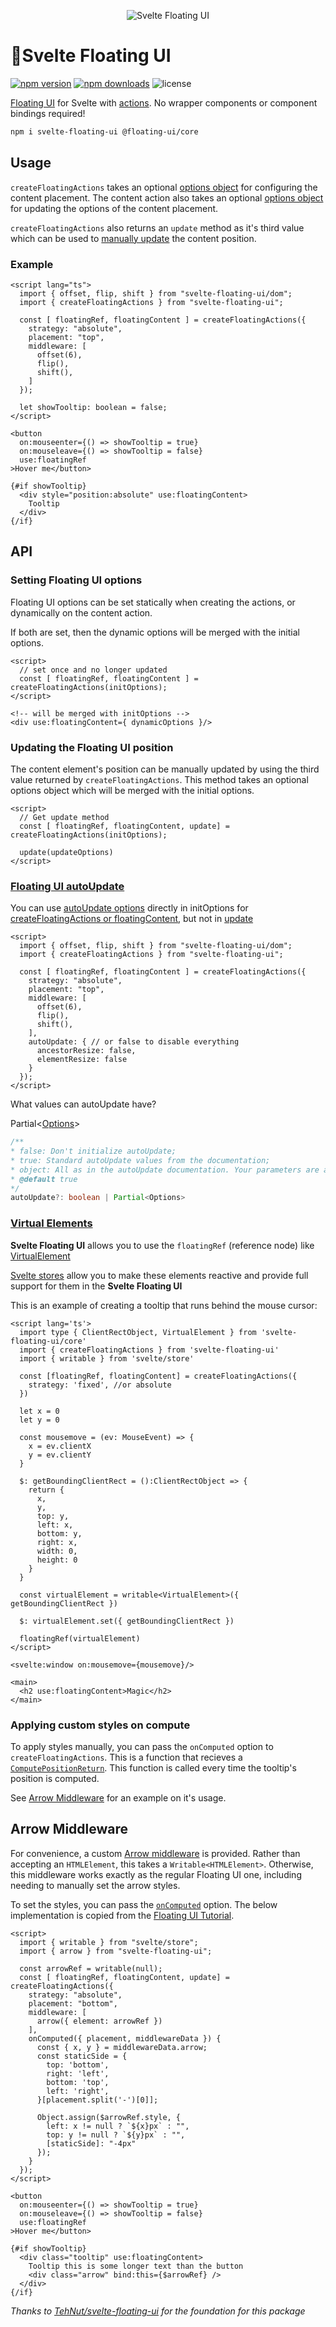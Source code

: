 <p align="center">
  <img src="https://github.com/fedorovvvv/svelte-floating-ui/blob/main/svelte-floating-ui.png" alt="Svelte Floating UI">
<p>

# 🎈Svelte Floating UI

[![npm version](http://img.shields.io/npm/v/svelte-floating-ui.svg)](https://www.npmjs.com/package/svelte-floating-ui)
[![npm downloads](https://img.shields.io/npm/dm/svelte-floating-ui.svg)](https://www.npmjs.com/package/svelte-floating-ui)
![license](https://img.shields.io/npm/l/svelte-floating-ui)

[Floating UI](https://github.com/floating-ui/floating-ui/) for Svelte with [actions](https://svelte.dev/docs#use_action). No wrapper components or component bindings required!

```bash
npm i svelte-floating-ui @floating-ui/core
```

## Usage

`createFloatingActions` takes an optional [options object](https://floating-ui.com/docs/computePosition#options) for configuring the content placement. The content action also takes an optional [options object](https://floating-ui.com/docs/computePosition#options) for updating the options of the content placement.

`createFloatingActions` also returns an `update` method as it's third value which can be used to [manually update](https://floating-ui.com/docs/computePosition#updating) the content position.

### Example

```svelte
<script lang="ts">
  import { offset, flip, shift } from "svelte-floating-ui/dom";
  import { createFloatingActions } from "svelte-floating-ui";

  const [ floatingRef, floatingContent ] = createFloatingActions({
    strategy: "absolute",
    placement: "top",
    middleware: [
      offset(6),
      flip(),
      shift(),
    ]
  });

  let showTooltip: boolean = false;
</script>

<button
  on:mouseenter={() => showTooltip = true}
  on:mouseleave={() => showTooltip = false}
  use:floatingRef
>Hover me</button>

{#if showTooltip}
  <div style="position:absolute" use:floatingContent>
    Tooltip
  </div>
{/if}
```

## API

### Setting Floating UI options

Floating UI options can be set statically when creating the actions, or dynamically on the content action.

If both are set, then the dynamic options will be merged with the initial options.

```svelte
<script>
  // set once and no longer updated
  const [ floatingRef, floatingContent ] = createFloatingActions(initOptions);
</script>

<!-- will be merged with initOptions -->
<div use:floatingContent={ dynamicOptions }/>
```

### Updating the Floating UI position

The content element's position can be manually updated by using the third value returned by `createFloatingActions`. This method takes an optional options object which will be merged with the initial options.

```svelte
<script>
  // Get update method
  const [ floatingRef, floatingContent, update] = createFloatingActions(initOptions);

  update(updateOptions)
</script>
```

### [Floating UI autoUpdate](https://floating-ui.com/docs/autoUpdate)

You can use [autoUpdate options](https://floating-ui.com/docs/autoUpdate#options) directly in initOptions for [createFloatingActions or floatingContent](https://github.com/fedorovvvv/svelte-floating-ui#example), but not in [update](https://github.com/fedorovvvv/svelte-floating-ui#updating-the-floating-ui-position)

```svelte
<script>
  import { offset, flip, shift } from "svelte-floating-ui/dom";
  import { createFloatingActions } from "svelte-floating-ui";

  const [ floatingRef, floatingContent ] = createFloatingActions({
    strategy: "absolute",
    placement: "top",
    middleware: [
      offset(6),
      flip(),
      shift(),
    ],
    autoUpdate: { // or false to disable everything
      ancestorResize: false,
      elementResize: false
    }
  });
</script>
```

What values can autoUpdate have?

Partial<[Options](https://floating-ui.com/docs/autoUpdate#options)>

```ts
/**
* false: Don't initialize autoUpdate;
* true: Standard autoUpdate values from the documentation;
* object: All as in the autoUpdate documentation. Your parameters are added to the default ones;
* @default true
*/
autoUpdate?: boolean | Partial<Options>
```

### [Virtual Elements](https://floating-ui.com/docs/virtual-elements)

**Svelte Floating UI** allows you to use the `floatingRef` (reference node) like [VirtualElement](https://floating-ui.com/docs/virtual-elements)

[Svelte stores](https://svelte.dev/docs#run-time-svelte-store) allow you to make these elements reactive and provide full support for them in the **Svelte Floating UI**

This is an example of creating a tooltip that runs behind the mouse cursor:

```svelte
<script lang='ts'>
  import type { ClientRectObject, VirtualElement } from 'svelte-floating-ui/core'
  import { createFloatingActions } from 'svelte-floating-ui'
  import { writable } from 'svelte/store'
  
  const [floatingRef, floatingContent] = createFloatingActions({
    strategy: 'fixed', //or absolute
  })

  let x = 0
  let y = 0

  const mousemove = (ev: MouseEvent) => {
    x = ev.clientX
    y = ev.clientY
  }

  $: getBoundingClientRect = ():ClientRectObject => {
    return {
      x,
      y,
      top: y,
      left: x,
      bottom: y,
      right: x,
      width: 0,
      height: 0
    }
  }
  
  const virtualElement = writable<VirtualElement>({ getBoundingClientRect })

  $: virtualElement.set({ getBoundingClientRect })

  floatingRef(virtualElement)
</script>

<svelte:window on:mousemove={mousemove}/>

<main>
  <h2 use:floatingContent>Magic</h2>
</main>
```

### Applying custom styles on compute

To apply styles manually, you can pass the `onComputed` option to `createFloatingActions`. This is a function that recieves a [`ComputePositionReturn`](https://floating-ui.com/docs/computeposition#return-value). This function is called every time the tooltip's position is computed.

See [Arrow Middleware](#arrow-middleware) for an example on it's usage.

## Arrow Middleware

For convenience, a custom [Arrow middleware](https://floating-ui.com/docs/arrow) is provided. Rather than accepting an `HTMLElement`, this takes a `Writable<HTMLElement>`. Otherwise, this middleware works exactly as the regular Floating UI one, including needing to manually set the arrow styles.

To set the styles, you can pass the [`onComputed`](#applying-custom-styles-on-compute) option. The below implementation is copied from the [Floating UI Tutorial](https://floating-ui.com/docs/tutorial#arrow-middleware).

```svelte
<script>
  import { writable } from "svelte/store";
  import { arrow } from "svelte-floating-ui";

  const arrowRef = writable(null);
  const [ floatingRef, floatingContent, update] = createFloatingActions({
    strategy: "absolute",
    placement: "bottom",
    middleware: [
      arrow({ element: arrowRef })
    ],
    onComputed({ placement, middlewareData }) {
      const { x, y } = middlewareData.arrow;
      const staticSide = {
        top: 'bottom',
        right: 'left',
        bottom: 'top',
        left: 'right',
      }[placement.split('-')[0]];

      Object.assign($arrowRef.style, {
        left: x != null ? `${x}px` : "",
        top: y != null ? `${y}px` : "",
        [staticSide]: "-4px"
      });
    }
  });
</script>

<button
  on:mouseenter={() => showTooltip = true}
  on:mouseleave={() => showTooltip = false}
  use:floatingRef
>Hover me</button>

{#if showTooltip}
  <div class="tooltip" use:floatingContent>
    Tooltip this is some longer text than the button
    <div class="arrow" bind:this={$arrowRef} />
  </div>
{/if}
```

_Thanks to [TehNut/svelte-floating-ui](https://github.com/TehNut/svelte-floating-ui) for the foundation for this package_
